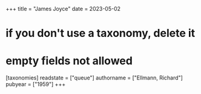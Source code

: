 +++
title = "James Joyce"
date = 2023-05-02
# if you don't use a taxonomy, delete it
# empty fields not allowed
[taxonomies]
  readstate = ["queue"]
  authorname = ["Ellmann, Richard"]
  pubyear = ["1959"]
+++

